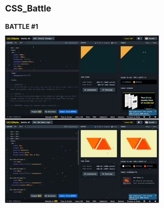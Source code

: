 # CSS_Battle
## BATTLE #1

![Alt text](Battle%202%20%20%5B13%5D%20Totally%20Triangle/images/Totally%20Triangle.PNG)
![Alt text](Battle%202%20%20%5B14%5D%20Web%20Maker%20Logo/images/Web%20Maker%20Logo.PNG)
